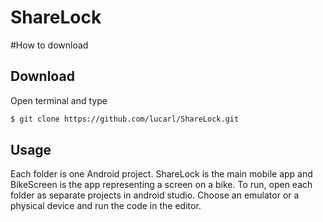 # ShareLock

#How to download

## Download

Open terminal and type

```bash
$ git clone https://github.com/lucarl/ShareLock.git
```

## Usage

Each folder is one Android project. ShareLock is the main mobile app and BikeScreen is the app representing a screen on a bike. To run, open each folder as separate projects in android studio. Choose an emulator or a physical device and run the code in the editor. 
